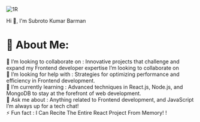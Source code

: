 ![1R](https://github.com/user-attachments/assets/8249fd51-47d6-4c8c-b4a0-15d1b1bc0718)

Hi 👋, I'm Subroto Kumar Barman

# 💫 About Me:
👯 I’m looking to collaborate on :  Innovative projects that challenge and expand my Frontend developer expertise I’m looking to collaborate on<br>🤝 I’m looking for help with : Strategies for optimizing performance and efficiency in Frontend development.<br>🌱 I’m currently learning : Advanced techniques in React.js, Node.js, and MongoDB to stay at the forefront of web development.<br>💬 Ask me about : Anything related to Frontend development, and JavaScript I’m always up for a tech chat!<br>⚡ Fun fact :   I Can Recite The Entire React Project From Memory! !
